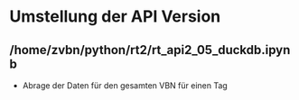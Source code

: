 # Umstellung der API Version

## /home/zvbn/python/rt2/rt_api2_05_duckdb.ipynb
- Abrage der Daten für den gesamten VBN für einen Tag
